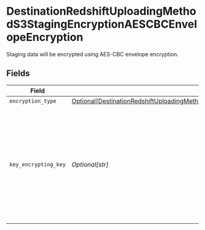 # DestinationRedshiftUploadingMethodS3StagingEncryptionAESCBCEnvelopeEncryption

Staging data will be encrypted using AES-CBC envelope encryption.


## Fields

| Field                                                                                                                                                                                                                       | Type                                                                                                                                                                                                                        | Required                                                                                                                                                                                                                    | Description                                                                                                                                                                                                                 |
| --------------------------------------------------------------------------------------------------------------------------------------------------------------------------------------------------------------------------- | --------------------------------------------------------------------------------------------------------------------------------------------------------------------------------------------------------------------------- | --------------------------------------------------------------------------------------------------------------------------------------------------------------------------------------------------------------------------- | --------------------------------------------------------------------------------------------------------------------------------------------------------------------------------------------------------------------------- |
| `encryption_type`                                                                                                                                                                                                           | [Optional[DestinationRedshiftUploadingMethodS3StagingEncryptionAESCBCEnvelopeEncryptionEncryptionType]](../../models/shared/destinationredshiftuploadingmethods3stagingencryptionaescbcenvelopeencryptionencryptiontype.md) | :heavy_minus_sign:                                                                                                                                                                                                          | N/A                                                                                                                                                                                                                         |
| `key_encrypting_key`                                                                                                                                                                                                        | *Optional[str]*                                                                                                                                                                                                             | :heavy_minus_sign:                                                                                                                                                                                                          | The key, base64-encoded. Must be either 128, 192, or 256 bits. Leave blank to have Airbyte generate an ephemeral key for each sync.                                                                                         |